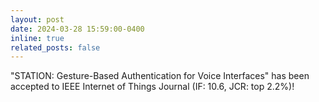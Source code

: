 ```yaml
---
layout: post
date: 2024-03-28 15:59:00-0400
inline: true
related_posts: false
---
```


"STATION: Gesture-Based Authentication for Voice Interfaces" has been accepted to IEEE Internet of Things Journal (IF: 10.6, JCR: top 2.2%)!
